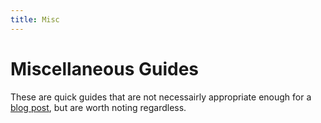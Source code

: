 ```yaml
---
title: Misc
---
```


# Miscellaneous Guides

These are quick guides that are not necessairly appropriate enough for a 
[blog post](/posts/), but are worth noting regardless.
